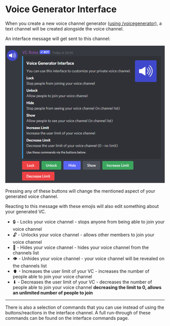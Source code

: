 # Voice Generator Interface

When you create a new voice channel generator ([using /voicegenerator](commands/commands/voice-channel-generators.md#voicegenerator)), a text channel will be created alongside the voice channel.

An interface message will get sent to this channel:

![](<.gitbook/assets/image (7).png>)

Pressing any of these buttons will change the mentioned aspect of your generated voice channel.



Reacting to this message with these emojis will also edit something about your generated VC.

* 🔒 - Locks your voice channel - stops anyone from being able to join your voice channel
* 🔓 - Unlocks your voice channel - allows other members to join your voice channel
* 🚫 - Hides your voice channel - hides your voice channel from the channels list
* 👁 - Unhides your voice channel - your voice channel will be revealed on the channels list
* ⬆ - Increases the user limit of your VC - increases the number of people able to join your voice channel
* ⬇ - Decreases the user limit of your VC - decreases the number of people able to join your voice channel **decreasing the limit to 0, allows an unlimited number of people to join**

****

There is also a selection of commands that you can use instead of using the buttons/reactions in the interface channel. A full run-through of these commands can be found on the interface commands page.
